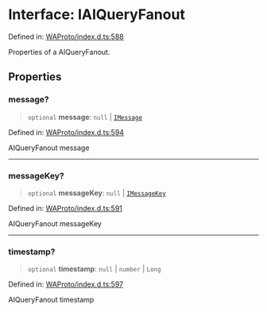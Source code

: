 # Interface: IAIQueryFanout

Defined in: [WAProto/index.d.ts:588](https://github.com/Fokusdotid/bail/blob/a029a4f9908cd3806112e8438f5a31dda1376b84/WAProto/index.d.ts#L588)

Properties of a AIQueryFanout.

## Properties

### message?

> `optional` **message**: `null` \| [`IMessage`](IMessage.md)

Defined in: [WAProto/index.d.ts:594](https://github.com/Fokusdotid/bail/blob/a029a4f9908cd3806112e8438f5a31dda1376b84/WAProto/index.d.ts#L594)

AIQueryFanout message

***

### messageKey?

> `optional` **messageKey**: `null` \| [`IMessageKey`](IMessageKey.md)

Defined in: [WAProto/index.d.ts:591](https://github.com/Fokusdotid/bail/blob/a029a4f9908cd3806112e8438f5a31dda1376b84/WAProto/index.d.ts#L591)

AIQueryFanout messageKey

***

### timestamp?

> `optional` **timestamp**: `null` \| `number` \| `Long`

Defined in: [WAProto/index.d.ts:597](https://github.com/Fokusdotid/bail/blob/a029a4f9908cd3806112e8438f5a31dda1376b84/WAProto/index.d.ts#L597)

AIQueryFanout timestamp
